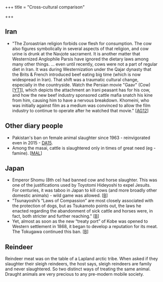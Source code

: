 +++
title = "Cross-cultural comparison"

+++
## Iran
- "The Zoroastrian religion forbids cow flesh for consumption. The cow also figures symbolically in several aspects of that religion, and cow urine is drunk at the Navjote sacrament. It is another matter that Westernized Anglophile Parsis have ignored the dietary laws among many other things. ... even until recently, cows were not a part of regular diet in Iran. It was during Westernization under the Qajar dynasty that the Brits & French introduced beef eating big time (which is now widespread in Iran). That shift was a traumatic cultural change, especially in the countryside. Watch the Persian movie "Gaav" (Cow) \[[YT1](https://www.youtube.com/watch?v=x9gthjarCho)\], which depicts the attachment an Irani peasant has for his cow, and how the new beef industry sponsored cattle mafia snatch his kine from him, causing him to have a nervous breakdown. Khomeini, who was initially against film as a medium was convinced to allow the film industry to continue to operate after he watched that movie." \[[AG12](http://authenticgathazoroastrianism.org/2012/03/05/zoroastrian-dietary-laws-animal-friendship-and-stewardship/)\]

## Other diary people
- Pakistan's ban on female animal slaughter since 1963 - reinvigorated even in 2015 - [DA15](http://www.dawn.com/news/1199794).
- Among the masai, cattle is slaughtered only in times of great need (eg - famine). \[[MAL](http://www.bluegecko.org/kenya/tribes/maasai/livestock.htm)\]

## Japan
- Emperor Shomu (8th ce) had banned cow and horse slaughter. This was one of the justifications used by Toyotomi Hideyoshi to expel Jesuits. For centuries, it was taboo in Japan to kill cows (and more broadly other domestic animals) - wild game was allowed. \[[B](http://agrarianstudies.macmillan.yale.edu/sites/default/files/files/colloqpapers/18botsman.pdf)\]
- "Tsunayoshi’s “Laws of Compassion” are most closely associated with the protection of dogs, but as Tsukamoto points out, the laws he enacted regarding the abandonment of sick cattle and horses were, in fact, both stricter and further reaching." \[[B](http://agrarianstudies.macmillan.yale.edu/sites/default/files/files/colloqpapers/18botsman.pdf)\]
- Yet, almost as soon as the new “treaty port” of Kobe was opened to Western settlement in 1868, it began to develop a reputation for its meat. The Tokugawa continued this ban. \[[B](http://agrarianstudies.macmillan.yale.edu/sites/default/files/files/colloqpapers/18botsman.pdf)\]

## Reindeer
Reindeer meat was on the table of a Lapland arctic tribe. When asked if they slaughter their sleigh reindeers, the host says, sleigh reindeers are family and never slaughtered. So two distinct ways of treating the same animal. Draught animals are very precious to any pre-modern mobile society.